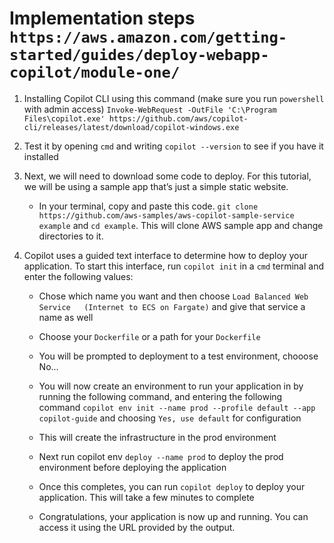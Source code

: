 # Implementation steps `https://aws.amazon.com/getting-started/guides/deploy-webapp-copilot/module-one/`

1. Installing Copilot CLI using this command (make sure you run `powershell` with admin access)
   `Invoke-WebRequest -OutFile 'C:\Program Files\copilot.exe' https://github.com/aws/copilot-cli/releases/latest/download/copilot-windows.exe`

2. Test it by opening `cmd` and writing `copilot --version` to see if you have it installed

3. Next, we will need to download some code to deploy. For this tutorial, we will be using a sample app that’s just a simple static website.

   - In your terminal, copy and paste this code. `git clone https://github.com/aws-samples/aws-copilot-sample-service example` and `cd example`. This will clone AWS sample app and change directories to it.

4. Copilot uses a guided text interface to determine how to deploy your application. To start this interface, run `copilot init` in a `cmd` terminal and enter the following values:

   - Chose which name you want and then choose `Load Balanced Web Service   (Internet to ECS on Fargate)` and give that service a name as well

   - Choose your `Dockerfile` or a path for your `Dockerfile`

   - You will be prompted to deployment to a test environment, chooose No...

   - You will now create an environment to run your application in by running the following command, and entering the following command `copilot env init --name prod --profile default --app copilot-guide` and choosing `Yes, use default` for configuration

   - This will create the infrastructure in the prod environment

   - Next run copilot env `deploy --name prod` to deploy the prod environment before deploying the application

   - Once this completes, you can run `copilot deploy` to deploy your application. This will take a few minutes to complete

   - Congratulations, your application is now up and running. You can access it using the URL provided by the output.
